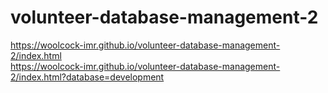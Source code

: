 # volunteer-database-management-2

https://woolcock-imr.github.io/volunteer-database-management-2/index.html  
https://woolcock-imr.github.io/volunteer-database-management-2/index.html?database=development  

